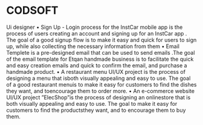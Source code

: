 # CODSOFT
Ui designer 
• Sign Up - Login process for the InstCar mobile app is the process of users creating an account and signing up
for an InstCar app . The goal of a good signup flow is to make it easy and quick for users to sign up, while also
collecting the necessary information from them
• Email Templete is a pre-designed email that can be used to send emails .The goal of the email template for
Etqan handmade business is to facilitate the quick and easy creation emails and quick to confirm the email,
and purchase a handmade product.
• A restaurant menu UI/UX project is the process of designing a menu that isboth visually appealing and easy
to use. The goal of a good restaurant menuis to make it easy for customers to find the dishes they want, and
toencourage them to order more.
• An e-commerce website UI/UX project ”ElecShop”is the process of designing an onlinestore that is both
visually appealing and easy to use. The goal to make it easy for customers to find the productsthey want, and
to encourage them to buy them.
